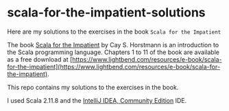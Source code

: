 # scala-for-the-impatient-solutions
Here are my solutions to the exercises in the book `Scala for the Impatient`

The book [Scala for the Impatient](http://horstmann.com/scala/) by Cay S. Horstmann is an introduction
to the Scala programming language. Chapters 1 to 11 of the book are available as a free download at
[https://www.lightbend.com/resources/e-book/scala-for-the-impatient](https://www.lightbend.com/resources/e-book/scala-for-the-impatient).

This repo contains my solutions to the exercises in the book.

I used Scala 2.11.8 and the [IntelliJ IDEA, Community Edition](https://www.jetbrains.com/idea/download/) IDE.
